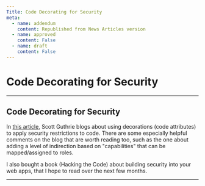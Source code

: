 ```yaml
---
Title: Code Decorating for Security
meta:
  - name: addendum
    content: Republished from News Articles version
  - name: approved
    content: False
  - name: draft
    content: False
---
```

# Code Decorating for Security

---
## Code Decorating for Security


In [this article](http://weblogs.asp.net/scottgu/archive/2006/10/04/Tip_2F00_Trick_3A00_-Adding-Authorization-Rules-to-Business-and-Data-Layers-using-PrincipalPermissionAttributes.aspx), Scott Guthrie blogs about using decorations (code attributes) to apply security restrictions to code. There are some especially helpful comments on the blog that are worth reading too, such as the one about adding a level of indirection based on "capabilities" that can be mapped/assigned to roles.



I also bought a book (Hacking the Code) about building security into your web apps, that I hope to read over the next few months.





---
